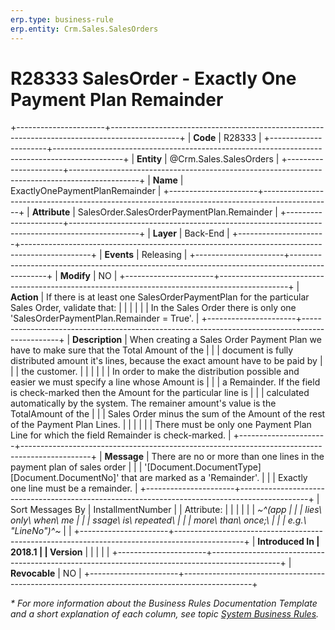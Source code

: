 ```yaml
---
erp.type: business-rule
erp.entity: Crm.Sales.SalesOrders
---
```


# R28333 SalesOrder - Exactly One Payment Plan Remainder
+----------------------+-----------------------------------------------------------------------------------------------+
| **Code**             | R28333                                                                                        |
+----------------------+-----------------------------------------------------------------------------------------------+
| **Entity**           | @Crm.Sales.SalesOrders                                                                        |
+----------------------+-----------------------------------------------------------------------------------------------+
| **Name**             | ExactlyOnePaymentPlanRemainder                                                                |
+----------------------+-----------------------------------------------------------------------------------------------+
| **Attribute**        | SalesOrder.SalesOrderPaymentPlan.Remainder                                                    |
+----------------------+-----------------------------------------------------------------------------------------------+
| **Layer**            | Back-End                                                                                      |
+----------------------+-----------------------------------------------------------------------------------------------+
| **Events**           | Releasing                                                                                     |
+----------------------+-----------------------------------------------------------------------------------------------+
| **Modify**           | NO                                                                                            |
+----------------------+-----------------------------------------------------------------------------------------------+
| **Action**           | If there is at least one SalesOrderPaymentPlan for the particular Sales Order, validate that: |
|                      |                                                                                               |
|                      | In the Sales Order there is only one \'SalesOrderPaymentPlan.Remainder = True\'.              |
+----------------------+-----------------------------------------------------------------------------------------------+
| **Description**      | When creating a Sales Order Payment Plan we have to make sure that the Total Amount of the    |
|                      | document is fully distributed amount it's lines, because the exact amount have to be paid by  |
|                      | the customer.                                                                                 |
|                      |                                                                                               |
|                      | In order to make the distribution possible and easier we must specify a line whose Amount is  |
|                      | a Remainder. If the field is check-marked then the Amount for the particular line is          |
|                      | calculated automatically by the system. The remainer amount's value is the TotalAmount of the |
|                      | Sales Order minus the sum of the Amount of the rest of the Payment Plan Lines.                |
|                      |                                                                                               |
|                      | There must be only one Payment Plan Line for which the field Remainder is check-marked.       |
+----------------------+-----------------------------------------------------------------------------------------------+
| **Message**          | There are no or more than one lines in the payment plan of sales order                        |
|                      | \'\[Document.DocumentType\] \[Document.DocumentNo\]\' that are marked as a \'Remainder\'.     |
|                      | Exactly one line must be a remainder.                                                         |
+----------------------+-----------------------------------------------------------------------------------------------+
| Sort Messages By     | InstallmentNumber                                                                             |
| Attribute:           |                                                                                               |
|                      |                                                                                               |
| *~^(app              |                                                                                               |
| lies\ only\ when\ me |                                                                                               |
| ssage\ is\ repeated\ |                                                                                               |
|  more\ than\ once;\  |                                                                                               |
| e.g.\ \"LineNo\")^~* |                                                                                               |
+----------------------+-----------------------------------------------------------------------------------------------+
| **Introduced In      | 2018.1                                                                                        |
| Version**            |                                                                                               |
|                      |                                                                                               |
+----------------------+-----------------------------------------------------------------------------------------------+
| **Revocable**        | NO                                                                                            |
+----------------------+-----------------------------------------------------------------------------------------------+

*\* For more information about the Business Rules Documentation Template and a short explanation of each column, see
topic [System Business Rules](../templates/template-description-system-business-rules.md).*
